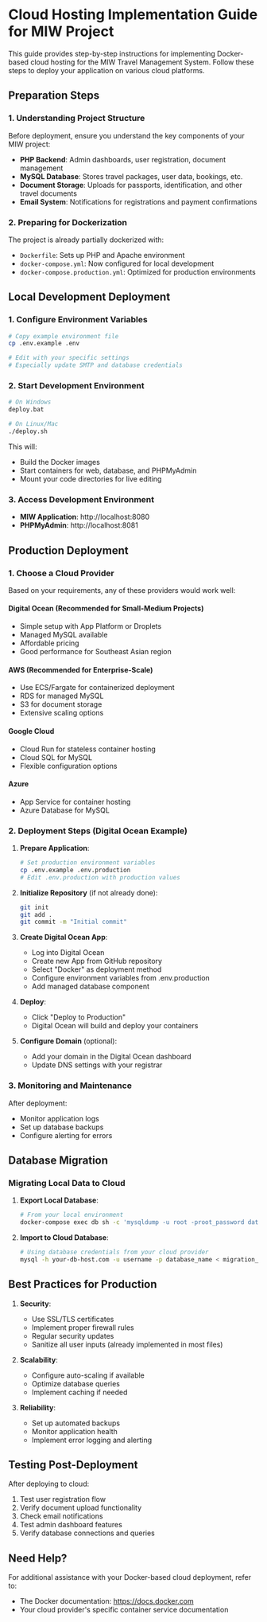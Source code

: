 # Cloud Hosting Implementation Guide for MIW Project

This guide provides step-by-step instructions for implementing Docker-based cloud hosting for the MIW Travel Management System. Follow these steps to deploy your application on various cloud platforms.

## Preparation Steps

### 1. Understanding Project Structure

Before deployment, ensure you understand the key components of your MIW project:

- **PHP Backend**: Admin dashboards, user registration, document management
- **MySQL Database**: Stores travel packages, user data, bookings, etc.
- **Document Storage**: Uploads for passports, identification, and other travel documents
- **Email System**: Notifications for registrations and payment confirmations

### 2. Preparing for Dockerization

The project is already partially dockerized with:
- `Dockerfile`: Sets up PHP and Apache environment
- `docker-compose.yml`: Now configured for local development
- `docker-compose.production.yml`: Optimized for production environments

## Local Development Deployment

### 1. Configure Environment Variables

```bash
# Copy example environment file
cp .env.example .env

# Edit with your specific settings
# Especially update SMTP and database credentials
```

### 2. Start Development Environment

```bash
# On Windows
deploy.bat

# On Linux/Mac
./deploy.sh
```

This will:
- Build the Docker images
- Start containers for web, database, and PHPMyAdmin
- Mount your code directories for live editing

### 3. Access Development Environment

- **MIW Application**: http://localhost:8080
- **PHPMyAdmin**: http://localhost:8081

## Production Deployment

### 1. Choose a Cloud Provider

Based on your requirements, any of these providers would work well:

#### Digital Ocean (Recommended for Small-Medium Projects)
- Simple setup with App Platform or Droplets
- Managed MySQL available
- Affordable pricing
- Good performance for Southeast Asian region

#### AWS (Recommended for Enterprise-Scale)
- Use ECS/Fargate for containerized deployment
- RDS for managed MySQL
- S3 for document storage
- Extensive scaling options

#### Google Cloud
- Cloud Run for stateless container hosting
- Cloud SQL for MySQL
- Flexible configuration options

#### Azure
- App Service for container hosting
- Azure Database for MySQL

### 2. Deployment Steps (Digital Ocean Example)

1. **Prepare Application**:
   ```bash
   # Set production environment variables
   cp .env.example .env.production
   # Edit .env.production with production values
   ```

2. **Initialize Repository** (if not already done):
   ```bash
   git init
   git add .
   git commit -m "Initial commit"
   ```

3. **Create Digital Ocean App**:
   - Log into Digital Ocean
   - Create new App from GitHub repository
   - Select "Docker" as deployment method
   - Configure environment variables from .env.production
   - Add managed database component

4. **Deploy**:
   - Click "Deploy to Production"
   - Digital Ocean will build and deploy your containers

5. **Configure Domain** (optional):
   - Add your domain in the Digital Ocean dashboard
   - Update DNS settings with your registrar

### 3. Monitoring and Maintenance

After deployment:
- Monitor application logs
- Set up database backups
- Configure alerting for errors

## Database Migration

### Migrating Local Data to Cloud

1. **Export Local Database**:
   ```bash
   # From your local environment
   docker-compose exec db sh -c 'mysqldump -u root -proot_password data_miw' > migration_backup.sql
   ```

2. **Import to Cloud Database**:
   ```bash
   # Using database credentials from your cloud provider
   mysql -h your-db-host.com -u username -p database_name < migration_backup.sql
   ```

## Best Practices for Production

1. **Security**:
   - Use SSL/TLS certificates
   - Implement proper firewall rules
   - Regular security updates
   - Sanitize all user inputs (already implemented in most files)

2. **Scalability**:
   - Configure auto-scaling if available
   - Optimize database queries
   - Implement caching if needed

3. **Reliability**:
   - Set up automated backups
   - Monitor application health
   - Implement error logging and alerting

## Testing Post-Deployment

After deploying to cloud:
1. Test user registration flow
2. Verify document upload functionality
3. Check email notifications
4. Test admin dashboard features
5. Verify database connections and queries

## Need Help?

For additional assistance with your Docker-based cloud deployment, refer to:
- The Docker documentation: https://docs.docker.com
- Your cloud provider's specific container service documentation
